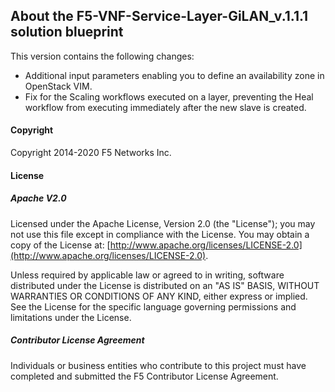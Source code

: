 ## About the F5-VNF-Service-Layer-GiLAN_v.1.1.1 solution blueprint
This version contains the following changes:

- Additional input parameters enabling you to define an availability zone in OpenStack VIM.
- Fix for the Scaling workflows executed on a layer, preventing the Heal workflow from executing immediately after the new slave is created.

#### Copyright
Copyright 2014-2020 F5 Networks Inc.

#### License

##### Apache V2.0 
Licensed under the Apache License, Version 2.0 (the "License"); you may not use this file except in compliance with the License. You may obtain a copy of the License at: [http://www.apache.org/licenses/LICENSE-2.0](http://www.apache.org/licenses/LICENSE-2.0).

Unless required by applicable law or agreed to in writing, software distributed under the License is distributed on an "AS IS" BASIS, WITHOUT WARRANTIES OR CONDITIONS OF ANY KIND, either express or implied. See the License for the specific language governing permissions and limitations under the License.

##### Contributor License Agreement
Individuals or business entities who contribute to this project must have completed and submitted the F5 Contributor License Agreement.
